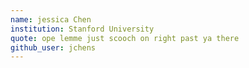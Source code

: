 ```yaml
---
name: jessica Chen
institution: Stanford University
quote: ope lemme just scooch on right past ya there
github_user: jchens
---
```

